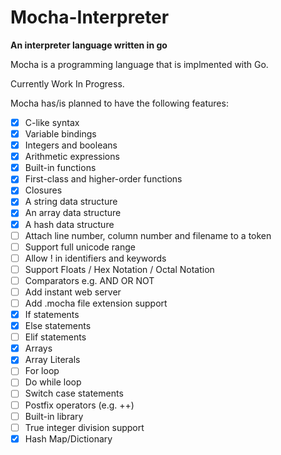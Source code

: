 # Mocha-Interpreter

**An interpreter language written in go**

Mocha is a programming language that is implmented with Go.

Currently Work In Progress.

Mocha has/is planned to have the following features:

- [x] C-like syntax
- [x] Variable bindings
- [x] Integers and booleans
- [x] Arithmetic expressions
- [x] Built-in functions
- [x] First-class and higher-order functions
- [x] Closures
- [x] A string data structure
- [x] An array data structure
- [x] A hash data structure
- [ ] Attach line number, column number and filename to a token
- [ ] Support full unicode range
- [ ] Allow ! in identifiers and keywords
- [ ] Support Floats / Hex Notation / Octal Notation
- [ ] Comparators e.g. AND OR NOT
- [ ] Add instant web server
- [ ] Add .mocha file extension support
- [x] If statements
- [x] Else statements
- [ ] Elif statements
- [x] Arrays
- [x] Array Literals
- [ ] For loop
- [ ] Do while loop
- [ ] Switch case statements
- [ ] Postfix operators (e.g. ++)
- [ ] Built-in library
- [ ] True integer division support
- [x] Hash Map/Dictionary
